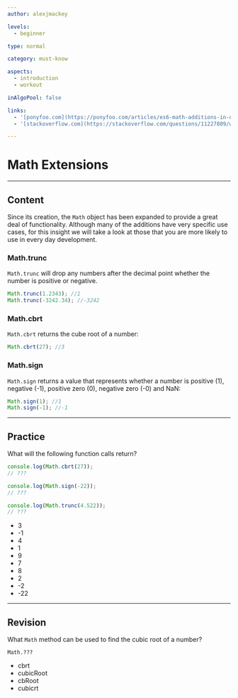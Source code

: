 ```yaml
---
author: alexjmackey

levels:
  - beginner

type: normal

category: must-know

aspects:
  - introduction
  - workout

inAlgoPool: false

links:
  - '[ponyfoo.com](https://ponyfoo.com/articles/es6-math-additions-in-depth){website}'
  - '[stackoverflow.com](https://stackoverflow.com/questions/11227809/why-is-processing-a-sorted-array-faster-than-processing-an-unsorted-array){website}'

---
```

# Math Extensions

---
## Content

Since its creation, the `Math` object has been expanded to provide a great deal of functionality. Although many of the additions have very specific use cases, for this insight we will take a look at those that you are more likely to use in every day development.

### Math.trunc

`Math.trunc` will drop any numbers after the decimal point whether the number is positive or negative.

```javascript
Math.trunc(1.2343); //1
Math.trunc(-3242.34); //-3242
```

### Math.cbrt

`Math.cbrt` returns the cube root of a number:

```javascript
Math.cbrt(27); //3
```

### Math.sign

`Math.sign` returns a value that represents whether a number is positive (1), negative (-1), positive zero (0), negative zero (-0) and NaN:

```javascript
Math.sign(1); //1
Math.sign(-1); //-1
```

---
## Practice

What will the following function calls return?

```javascript
console.log(Math.cbrt(27));
// ???

console.log(Math.sign(-22));
// ???

console.log(Math.trunc(4.522));
// ???
```

* 3
* -1
* 4
* 1
* 9
* 7
* 8
* 2
* -2
* -22

---
## Revision

What `Math` method can be used to find the cubic root of a number?

`Math.???`

* cbrt
* cubicRoot
* cbRoot
* cubicrt
 

